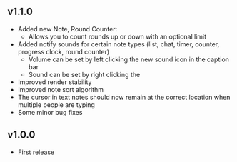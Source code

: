 ## v1.1.0
- Added new Note, Round Counter:
  - Allows you to count rounds up or down with an optional limit
- Added notify sounds for certain note types (list, chat, timer, counter, progress clock, round counter)
  - Volume can be set by left clicking the new sound icon in the caption bar
  - Sound can be set by right clicking the
- Improved render stability
- Improved note sort algorithm
- The cursor in text notes should now remain at the correct location when multiple people are typing
- Some minor bug fixes

## v1.0.0
- First release
